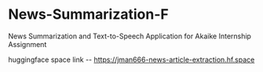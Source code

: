 # News-Summarization-F
News Summarization and Text-to-Speech Application for Akaike Internship Assignment

huggingface space link -- https://jman666-news-article-extraction.hf.space
